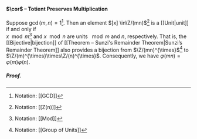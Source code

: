 #### $\cor$ – Totient Preserves Multiplication
Suppose $\gcd(m, n) = 1$[^1]. Then an element $[x] \in\Z/(mn)$[^2] is a [[Unit|unit]] if and only if  
$x \mod m$[^3] and $x \mod n$ are units $\mod m$ and $n$, respectively. That is, the [[Bijective|bijection]] of [[Theorem – Sunzi's Remainder Theorem|Sunzi’s Remainder Theorem]] also provides a bijection from $\Z/(mn)^{\times}$[^4] to $\Z/(m)^{\times}\times\Z/(n)^{\times}$. Consequently, we have $\varphi(mn) = \varphi(m)\varphi(n)$.

##### *Proof.*

[^1]: Notation: [[GCD]]
[^2]: Notation: [[Z(n)]]
[^3]: Notation: [[Mod]]
[^4]: Notation: [[Group of Units]]